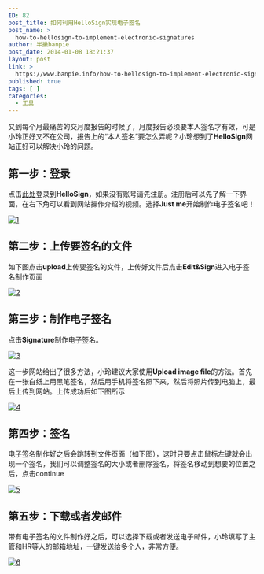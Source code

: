 ```yaml
---
ID: 82
post_title: 如何利用HelloSign实现电子签名
post_name: >
  how-to-hellosign-to-implement-electronic-signatures
author: 半撇banpie
post_date: 2014-01-08 18:21:37
layout: post
link: >
  https://www.banpie.info/how-to-hellosign-to-implement-electronic-signatures/
published: true
tags: [ ]
categories:
  - 工具
---
```

又到每个月最痛苦的交月度报告的时候了，月度报告必须要本人签名才有效，可是小玲正好又不在公司，报告上的“本人签名”要怎么弄呢？小玲想到了**HelloSign**网站正好可以解决小玲的问题。

## 第一步：登录

点击[此处][1]登录到**HelloSign**，如果没有账号请先注册。注册后可以先了解一下界面，在右下角可以看到网站操作介绍的视频。选择**Just me**开始制作电子签名吧！

[![1][2]][2]

## 第二步：上传要签名的文件

如下图点击**upload**上传要签名的文件，上传好文件后点击**Edit&Sign**进入电子签名制作页面

[![2][3]][3]

## 第三步：制作电子签名

点击**Signature**制作电子签名。

[![3][4]][4]

这一步网站给出了很多方法，小玲建议大家使用**Upload image file**的方法。首先在一张白纸上用黑笔签名，然后用手机将签名照下来，然后将照片传到电脑上，最后上传到网站。上传成功后如下图所示

[![4][5]][5]

## 第四步：签名

电子签名制作好之后会跳转到文件页面（如下图），这时只要点击鼠标左键就会出现一个签名，我们可以调整签名的大小或者删除签名，将签名移动到想要的位置之后，点击continue

[![5][6]][6]

## 第五步：下载或者发邮件

带有电子签名的文件制作好之后，可以选择下载或者发送电子邮件，小玲填写了主管和HR等人的邮箱地址，一键发送给多个人，非常方便。

[![6][7]][7]

 [1]: https://www.hellosign.com/
 [2]: http://www.banpie.info/wp-content/uploads/2018/11/1-1.jpg
 [3]: http://7arnhx.com1.z0.glb.clouddn.com/wp-content/uploads/2014/01/2.jpg
 [4]: http://7arnhx.com1.z0.glb.clouddn.com/wp-content/uploads/2014/01/3.jpg
 [5]: http://7arnhx.com1.z0.glb.clouddn.com/wp-content/uploads/2014/01/4.jpg
 [6]: http://7arnhx.com1.z0.glb.clouddn.com/wp-content/uploads/2014/01/5.jpg
 [7]: http://7arnhx.com1.z0.glb.clouddn.com/wp-content/uploads/2014/01/6.jpg
<!--stackedit_data:
eyJoaXN0b3J5IjpbOTQyODc3OTQ5XX0=
-->